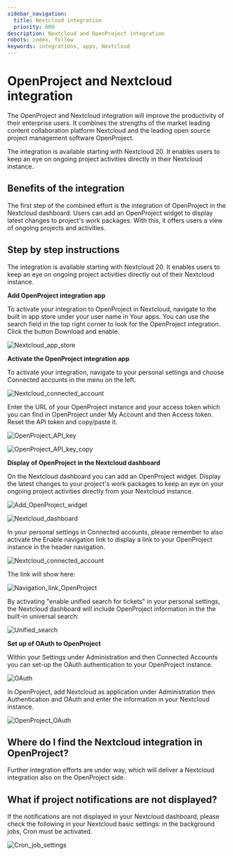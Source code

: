 ```yaml
---
sidebar_navigation:
  title: Nextcloud integration
  priority: 600
description: Nextcloud and OpenProject integration
robots: index, follow
keywords: integrations, apps, Nextcloud
---
```


# OpenProject and Nextcloud integration 

The OpenProject and Nextcloud integration will improve the productivity of their enterprise users. It combines the strengths of the market leading content collaboration platform Nextcloud and the leading open source project management software OpenProject.

The integration is available starting with Nextcloud 20. It enables users to keep an eye on ongoing project activities directly in their Nextcloud instance.

## Benefits of the integration

The first step of the combined effort is the integration of OpenProject in the Nextcloud dashboard. Users can add an OpenProject widget to display latest changes to project's work packages. With this, it offers users a view of ongoing projects and activities.

## Step by step instructions

The integration is available starting with Nextcloud 20. It enables users to keep an eye on ongoing project activities directly out of their Nextcloud instance.

**Add OpenProject integration app**

To activate your integration to OpenProject in Nextcloud, navigate to the built in app store under your user name in Your apps. You can use the search field in the top right corner to look for the OpenProject integration. Click the button Download and enable.

![Nextcloud_app_store](../Integrations-faq/Nextcloud_app_store.png)

**Activate the OpenProject integration app**

To activate your integration, navigate to your personal settings and choose Connected accounts in the menu on the left.

![Nextcloud_connected_account](../Integrations-faq/Nextcloud_connected_account.png)

Enter the URL of your OpenProject instance and your access token which you can find in OpenProject under My Account and then Access token. Reset the API token and copy/paste it.

![OpenProject_API_key](../Integrations-faq/OpenProject_API_key.png)

![OpenProject_API_key_copy](../Integrations-faq/OpenProject_API_key_copy.png)

**Display of OpenProject in the Nextcloud dashboard**

On the Nextcloud dashboard you can add an OpenProject widget. Display the latest changes to your project's work packages to keep an eye on your ongoing project activities directly from your Nextcloud instance.

![Add_OpenProject_widget](../Integrations-faq/Add_OpenProject_widget.png)

![Nextcloud_dashboard](../Integrations-faq/Nextcloud_dashboard.png)

In your personal settings in Connected accounts, please remember to also activate the Enable navigation link to display a link to your OpenProject instance in the header navigation.

![Nextcloud_connected_account](../Integrations-faq/Nextcloud_connected_account.png)

The link will show here:

![Navigation_link_OpenProject](../Integrations-faq/Navigation_link_OpenProject.png)

By activating "enable unified search for tickets" in your personal settings, the Nextcloud dashboard will include OpenProject information in the the built-in universal search:

![Unified_search](../Integrations-faq/Unified_search.png)

**Set up of OAuth to OpenProject**

Within your Settings under Administration and then Connected Accounts you can set-up the OAuth authentication to your OpenProject instance.

![OAuth](../Integrations-faq/OAuth.png)

In OpenProject, add Nextcloud as application under Administration then Authentication and OAuth and enter the information in your Nextcloud instance.

![OpenProject_OAuth](../Integrations-faq/OpenProject_OAuth.png)

## Where do I find the Nextcloud integration in OpenProject?

Further integration efforts are under way, which will deliver a Nextcloud integration also on the OpenProject side.

## What if project notifications are not displayed?

If the notifications are not displayed in your Nextcloud dashboard, please check the following in your Nextcloud basic settings: in the background jobs, Cron must be activated.

![Cron_job_settings](../Integrations-faq/Cron_job_settings.png)